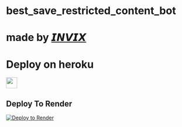 # best_save_restricted_content_bot
# made by [𝙄𝙉𝙑𝙄𝙓](http://t.me/Mister_invisiblebot) 

 
# Deploy on heroku


<a href="https://dashboard.heroku.com/new?template=https://github.com/sengarsingh/save_content_bot">
     <img height="30px" src="https://img.shields.io/badge/Deploy%20To%20Heroku-blueviolet?style=for-the-badge&logo=heroku">
  </a>


## Deploy To Render                  

[![Deploy to Render](https://render.com/images/deploy-to-render-button.svg)](https://render.com/deploy?repo=https://github.com/sengarsingh/save_content_bot)
